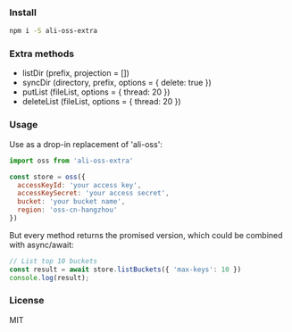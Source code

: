 ### Install

```bash
npm i -S ali-oss-extra
```

### Extra methods

* listDir (prefix, projection = [])
* syncDir (directory, prefix, options = { delete: true })
* putList (fileList, options = { thread: 20 })
* deleteList (fileList, options = { thread: 20 })

### Usage
Use as a drop-in replacement of 'ali-oss':

```js
import oss from 'ali-oss-extra'

const store = oss({
  accessKeyId: 'your access key',
  accessKeySecret: 'your access secret',
  bucket: 'your bucket name',
  region: 'oss-cn-hangzhou'
})
```

But every method returns the promised version, which could be combined with async/await:

```js
// List top 10 buckets
const result = await store.listBuckets({ 'max-keys': 10 })
console.log(result);
```
### License

MIT
